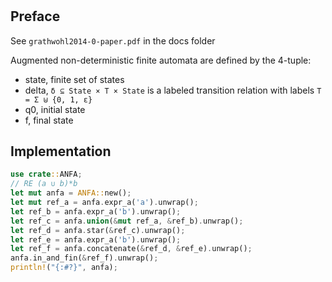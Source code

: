 #

## Preface

See `grathwohl2014-0-paper.pdf` in the docs folder

Augmented non-deterministic finite automata are defined by the 4-tuple:

- state, finite set of states
- delta, `δ ⊆ State × T × State` is a labeled transition relation with labels `T = Σ ⊎ {0, 1, ε}`
- q0, initial state
- f, final state

## Implementation

```rust
use crate::ANFA;
// RE (a ∪ b)*b
let mut anfa = ANFA::new();
let mut ref_a = anfa.expr_a('a').unwrap();
let ref_b = anfa.expr_a('b').unwrap();
let ref_c = anfa.union(&mut ref_a, &ref_b).unwrap();
let ref_d = anfa.star(&ref_c).unwrap();
let ref_e = anfa.expr_a('b').unwrap();
let ref_f = anfa.concatenate(&ref_d, &ref_e).unwrap();
anfa.in_and_fin(&ref_f).unwrap();
println!("{:#?}", anfa);
```
